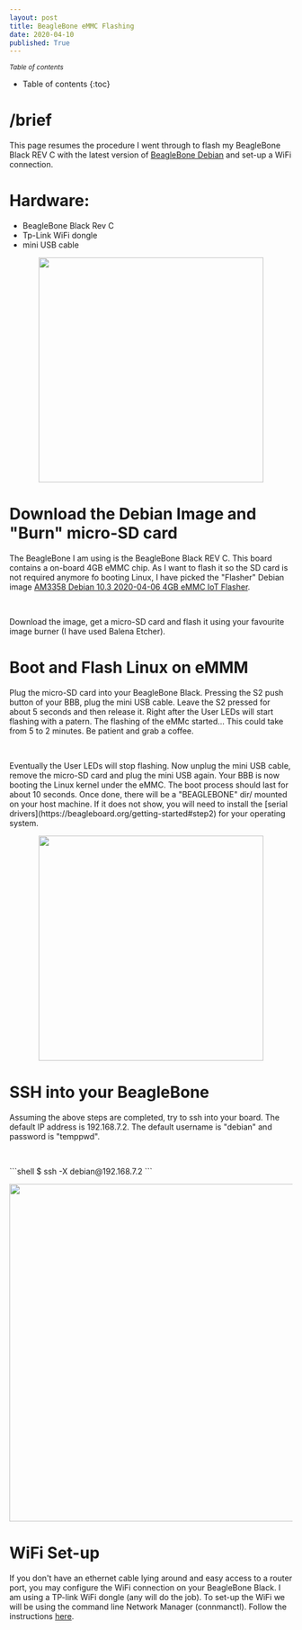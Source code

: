 ```yaml
---
layout: post
title: BeagleBone eMMC Flashing
date: 2020-04-10
published: True
---
```


<!-- # Add an extra blanc line 
<p>&nbsp;</p> -->

<small><i>Table of contents</i></small>
* Table of contents
{:toc}

# /brief
This page resumes the procedure I went through to flash my BeagleBone Black REV C with the latest version of [BeagleBone Debian](https://beagleboard.org/latest-images) and set-up a WiFi connection.

# Hardware:
* BeagleBone Black Rev C
* Tp-Link WiFi dongle
* mini USB cable

<p align="center">
  <img width="400"  src="../../../../../assets/tuto_Beagle_eMMC/beagle_3.png">
</p>

# Download the Debian Image and "Burn" micro-SD card
The BeagleBone I am using is the BeagleBone Black REV C. This board contains a on-board 4GB eMMC chip. 
As I want to flash it so the SD card is not required anymore fo booting Linux, I have picked the "Flasher" Debian image [AM3358 Debian 10.3 2020-04-06 4GB eMMC IoT Flasher](https://debian.beagleboard.org/images/bone-eMMC-flasher-debian-10.3-iot-armhf-2020-04-06-4gb.img.xz).
<p>&nbsp;</p>
Download the image, get a micro-SD card and flash it using your favourite image burner (I have used Balena Etcher).

# Boot and Flash Linux on eMMM
Plug the micro-SD card into your BeagleBone Black. Pressing the S2 push button of your BBB, plug the mini USB cable. Leave the S2 pressed for about 5 seconds and then release it. Right after the User LEDs will start flashing with a patern. The flashing of the eMMc started... This could take from 5 to 2 minutes. Be patient and grab a coffee.  
<p>&nbsp;</p>
Eventually the User LEDs will stop flashing. Now unplug the mini USB cable, remove the micro-SD card and plug the mini USB again. Your BBB is now booting the Linux kernel under the eMMC. The boot process should last for about 10 seconds. Once done, there will be a "BEAGLEBONE" dir/ mounted on your host machine. If it does not show, you will need to install the [serial drivers](https://beagleboard.org/getting-started#step2) for your operating system.

<p align="center">
  <img width="400"  src="../../../../../assets/tuto_Beagle_eMMC/beagle_2.png">
</p>

# SSH into your BeagleBone
Assuming the above steps are completed, try to ssh into your board. The default IP address is 192.168.7.2. The default username is "debian" and password is "temppwd".
<p>&nbsp;</p>
```shell
$ ssh -X debian@192.168.7.2
```
<p align="center">
  <img width="600"  src="../../../../../assets/tuto_Beagle_eMMC/beagle_1.png">
</p>

# WiFi Set-up
If you don't have an ethernet cable lying around and easy access to a router port, you may configure the WiFi connection on your BeagleBone Black. I am using a TP-link WiFi dongle (any will do the job). 
To set-up the WiFi we will be using the command line Network Manager (connmanctl). Follow the instructions [here](https://fis.gatech.edu/how-to-configure-bbw-wifi/).

